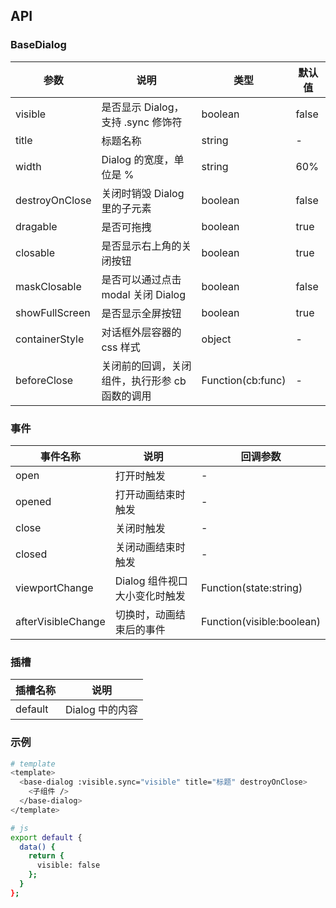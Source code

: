 ## API

### BaseDialog

| 参数           | 说明                                           | 类型              | 默认值 |
| -------------- | ---------------------------------------------- | ----------------- | ------ |
| visible        | 是否显示 Dialog，支持 .sync 修饰符             | boolean           | false  |
| title          | 标题名称                                       | string            | -      |
| width          | Dialog 的宽度，单位是 %                        | string            | 60%    |
| destroyOnClose | 关闭时销毁 Dialog 里的子元素                   | boolean           | false  |
| dragable       | 是否可拖拽                                     | boolean           | true   |
| closable       | 是否显示右上角的关闭按钮                       | boolean           | true   |
| maskClosable   | 是否可以通过点击 modal 关闭 Dialog             | boolean           | false  |
| showFullScreen | 是否显示全屏按钮                               | boolean           | true   |
| containerStyle | 对话框外层容器的 css 样式                      | object            | -      |
| beforeClose    | 关闭前的回调，关闭组件，执行形参 cb 函数的调用 | Function(cb:func) | -      |

### 事件

| 事件名称           | 说明                          | 回调参数                  |
| ------------------ | ----------------------------- | ------------------------- |
| open               | 打开时触发                    | -                         |
| opened             | 打开动画结束时触发            | -                         |
| close              | 关闭时触发                    | -                         |
| closed             | 关闭动画结束时触发            | -                         |
| viewportChange     | Dialog 组件视口大小变化时触发 | Function(state:string)    |
| afterVisibleChange | 切换时，动画结束后的事件      | Function(visible:boolean) |

### 插槽

| 插槽名称 | 说明            |
| -------- | --------------- |
| default  | Dialog 中的内容 |

### 示例

```bash
# template
<template>
  <base-dialog :visible.sync="visible" title="标题" destroyOnClose>
    <子组件 />
  </base-dialog>
</template>

# js
export default {
  data() {
    return {
      visible: false
    };
  }
};
```
